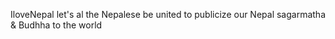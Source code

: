  IloveNepal
let's al the Nepalese be united to publicize our Nepal sagarmatha &amp; Budhha to the world  
